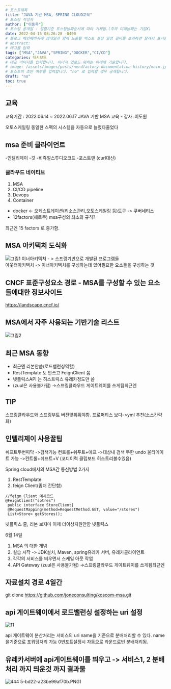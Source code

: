 ```yaml
---
# 포스트제목
title: "JAVA 기반 MSA, SPRING CLOUD교육"
# 포스팅 작성자
author: ["이동옥"] 
# 포스팅 공개일 - 정렬기준 포스팅날짜순서에 따라 기재됨.(주의 미래날짜는 기입X)
date: 2022-04-15 08:26:28 -0400
# 블로그 메인페이지에 썸네일과 함께 노출될 텍스트 설정 일정 길이를 초과하면 잘려서 표시됨.
# abstract:
# 태그를 입력
tags: ["MSA","JAVA","SPRING","DOCKER","CI/CD"]
categories: 대시보드
# 대표 이미지를 입력합니다. 이미지 업로드 위치는 아래에 기술합니다.
# image: /assets/images/posts/nerdfactory-documentation-history/main.jpg
# 포스트의 초안 여부를 입력합니다. "no" 로 입력할 경우 공개됩니다.
draft: "no"
toc: true
---
```

 
 ## 교육
 교육기간 : 2022.06.14 ~ 2022.06.17 
 JAVA 기반 MSA 교육 - 강사 :이도원
 
 오토스케일링
 동일한 스펙의 시스템을 자동으로 늘렸다줄었다

## msa 준비 클라이언트
  -인텔리제이
  -깃
  -비쥬얼스튜디오코드
  -포스트맨 (curl대신)
  
 ### 클라우드 네이티브
 1. MSA
 2. CI/CD pipeline
 3. Devops
 4. Container


 - docker <- 오케스트레이션(리소스관리,오토스케일링 등)도구 -> 쿠버네티스 
 - 12factors(헤로쿠) msa구성의 최소의 규칙?

최근엔 15 factors 로 증가함.

## MSA 아키텍처 도식화  
![그림1](https://user-images.githubusercontent.com/12209348/173479737-7e6d16e5-5cad-4daf-b87c-d79ab8abf3e6.png)
이너아키텍처 - > 스프링기반으로 개발된 프로그램들  
아웃터아키텍처 -> 이너아키텍처를 구성하는데 있어필요한 요소들을 구성하는 것  

## CNCF 표준구성요소 경로 -  MSA를 구성할 수 있는 요소들에대한 정보사이트
https://landscape.cncf.io/

## MSA에서 자주 사용되는 기반기술 리스트
![그림2](https://user-images.githubusercontent.com/12209348/173481608-09277965-281b-4e9c-afb8-8d90ab6cb085.png)


## 최근 MSA 동향
 - 최근엔 리본안씀(로드밸런싱역할)
 - RestTemplate 도 안쓰고 FeignClient 씀
 - 넷플릭스API 는 히스트릭스 유레카정도만 씀
 - (zuul은 사용불가됨) ->스프링클라우드 게이트웨이를 쓰게됨최근엔
  
  ## TIP
  스프링클라우드와 스프링부트 버전맞춰줘야함.
  프로퍼티스 보다->yml 추천(소스간략화)
  
  ## 인텔리제이 사용꿀팁
  쉬프트두번따닥 ->검색기능
  컨트롤+쉬푸트+에프 ->대상내 검색
  무한 undo 울티메이트 가능 ->컨트롤+쉬프트+V (코디이력 클립보드 히스토리볼수있음)

Spring cloud에서의 MSA간 통신방법 2가지
1. RestTemplate
2. feign Client(좀더 간단함)
```
//feign Client 예시코드
@FeignClient("sotres")
 public interface StoreClient{
 @RequestMapping(method=RequestMethod.GET, value="/stores")
 List<Store> getStores();
```

넷플릭스 줄, 리본 보지마 이제 더이상지원안함 넷플릭스

6월 14일
1. MSA 의 대한 개념
2. 실습 시작 -> JDK설치, Maven, spring유레카 서버, 유레카클라이언트
3. 각각의 서비스를 띄우면서 스케일 아웃 작업 
4. API Gateway  (zuul은 사용불가됨) ->스프링클라우드 게이트웨이를 쓰게됨최근엔

## 자료설치 경로 4일간
git clone https://github.com/joneconsulting/koscom-msa.git

## api 게이트웨이에서 로드밸런싱 설정하는  uri 설정
![11](https://user-images.githubusercontent.com/12209348/173518145-99f8b99e-c395-4645-bd22-a23be99af70b.PNG)




api 게이트웨이 분산처리는 서비스의 uri name을 기준으로 분배처리할 수 있다.
name 을기준으로 포워딩처리 가능
0번포트설정시 자동으로 라운드로빈 분배처리됨.


## 유레카서버에 api게이트웨이를 띄우고 -> 서비스1, 2 분배처리 까지 띄운것 까지 결과물
![444](https://user-images.githubusercontent.com/12209348/173521036-c0e309bb-f955-4440-8851-4b73790362d4.PNG)
5-bd22-a23be99af70b.PNG)


